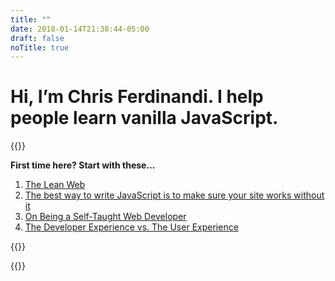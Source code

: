```yaml
---
title: ""
date: 2018-01-14T21:38:44-05:00
draft: false
noTitle: true
---
```


<h1 class="text-xlarge text-normal">Hi, I’m Chris Ferdinandi. I help people learn vanilla JavaScript.</h1>

{{<cta for="home">}}

**First time here? Start with these...**

1. [The Lean Web](/the-lean-web/)
2. [The best way to write JavaScript is to make sure your site works without it](/the-best-way-to-write-javascript-is-to-make-sure-your-site-works-without-it/)
3. [On Being a Self-Taught Web Developer](/on-being-a-self-taught-web-developer/)
4. [The Developer Experience vs. The User Experience](/the-developer-experience-vs-the-user-experience/)

{{<mailchimp intro>}}

{{<testimonial for="ardenDeRaaij">}}